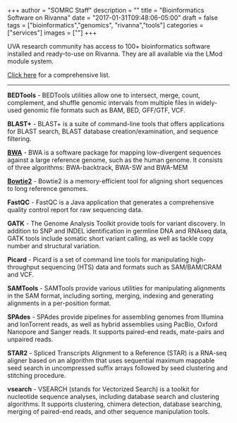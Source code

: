 +++
author = "SOMRC Staff"
description = ""
title = "Bioinformatics Software on Rivanna"
date = "2017-01-31T09:48:06-05:00"
draft = false
tags = ["bioinformatics","genomics", "rivanna","tools"]
categories = ["services"]
images = [""]
+++

<p class=lead>UVA research community has access to 100+ bioinformatics software installed and ready-to-use on Rivanna. They are all available via the LMod module system.</p>

[Click here](https://arcs.virginia.edu/software-list) for a comprehensive list.  

<hr size=1 />
 
**BEDTools** - BEDTools utilities allow one to intersect, merge, count, complement, and shuffle genomic intervals from multiple files in widely-used genomic file formats such as BAM, BED, GFF/GTF, VCF.

**BLAST+** - BLAST+ is a suite of command-line tools that offers applications for BLAST search, BLAST database creation/examination, and sequence filtering. 

**[BWA](https://discuss.rc.virginia.edu/t/ngs-alignment-using-bwa/859)** - BWA is a software package for mapping low-divergent sequences against a large reference genome, such as the human genome. It consists of three algorithms: BWA-backtrack, BWA-SW and BWA-MEM 

**[Bowtie2](https://discuss.rc.virginia.edu/t/how-to-run-bowtie2-on-rivanna/126)** - Bowtie2 is a memory-efficient tool for aligning short sequences to long reference genomes.

**FastQC** - FastQC is a Java application that generates a comprehensive quality control report for raw sequencing data.  

**GATK** - The Genome Analysis Toolkit provide tools for variant discovery. In addition to SNP and INDEL identification in germline DNA and RNAseq data, GATK tools include somatic short variant calling, as well as tackle copy number and structural variation.  

**Picard** - Picard is a set of command line tools for manipulating high-throughput sequencing (HTS) data and formats such as SAM/BAM/CRAM and VCF.

**SAMTools** - SAMTools provide various utilities for manipulating alignments in the SAM format, including sorting, merging, indexing and generating alignments in a per-position format.

**SPAdes** - SPAdes provide pipelines for assembling genomes from Illumina and IonTorrent reads, as well as hybrid assemblies using PacBio, Oxford Nanopore and Sanger reads. It supports paired-end reads, mate-pairs and unpaired reads.  

**STAR2** - Spliced Transcripts Alignment to a Reference (STAR) is a RNA-seq aligner based on an algorithm that uses sequential maximum mappable seed search in uncompressed suffix arrays followed by seed clustering and stitching procedure.

**vsearch** - VSEARCH (stands for Vectorized Search) is a toolkit for nucleotide sequence analyses, including database search and clustering algorithms. It supports clustering, chimera detection, database searching, merging of paired-end reads, and other sequence manipulation tools.

